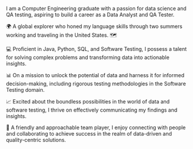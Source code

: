 I am a Computer Engineering graduate with a passion for data science and QA testing, aspiring to build a career as a Data Analyst and QA Tester.

🌍 A global explorer who honed my language skills through two summers working and traveling in the United States. 🗺️

💻 Proficient in Java, Python, SQL, and Software Testing, I possess a talent for solving complex problems and transforming data into actionable insights.

📊 On a mission to unlock the potential of data and harness it for informed decision-making, including rigorous testing methodologies in the Software Testing domain.

📈 Excited about the boundless possibilities in the world of data and software testing, I thrive on effectively communicating my findings and insights.

🤝 A friendly and approachable team player, I enjoy connecting with people and collaborating to achieve success in the realm of data-driven and quality-centric solutions.
